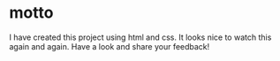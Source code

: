 # motto
I have created this project using html and css. It looks nice to watch this again and again.
Have a look and share your feedback!
